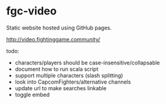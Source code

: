 # fgc-video

Static website hosted using GitHub pages.

http://video.fightinggame.community/

todo:
- characters/players should be case-insensitive/collapsable
- document how to run scala script
- support multiple characters (slash splitting)
- look into CapcomFighters/alternative channels
- update url to make searches linkable
- toggle embed
